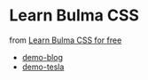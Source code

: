 # Learn Bulma CSS

from [Learn Bulma CSS for free](https://scrimba.com/g/gbulma)

- [demo-blog](https://artdvp.github.io/learn-bulma/bulma-8/index.html)
- [demo-tesla](https://artdvp.github.io/learn-bulma/bulma-12/index.html)